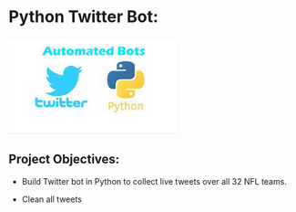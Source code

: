 # Python Twitter Bot:
![ScreenShot](https://github.com/NavarroAlexKU/Python-Twitter-Bot/blob/2d99d19f09103b88881fabcf8400c2f8cae13e1d/Twitter%20Logo%20Python%20Logo.png)

## Project Objectives:
* Build Twitter bot in Python to collect live tweets over all 32 NFL teams.

* Clean all tweets